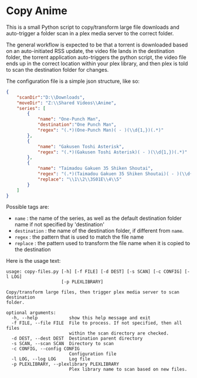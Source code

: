 # Copy Anime
This is a small Python script to copy/transform large file downloads and auto-trigger a folder scan in a plex media server to the correct folder.

The general workflow is expected to be that a torrent is downloaded based on an auto-initiated RSS update, the video file lands in the destination folder, the torrent application auto-triggers the python script, the video file ends up in the correct location within your plex library, and then plex is told to scan the destination folder for changes.

The configuration file is a simple json structure, like so:
```json
{
    "scanDir":"D:\\Downloads",
    "moveDir": "Z:\\Shared Videos\\Anime",
    "series": [
        {
            "name": "One-Punch Man",
            "destination":"One Punch Man",
            "regex": "(.*)(One-Punch Man)( - )(\\d{1,})(.*)"
        },
        {
            "name": "Gakusen Toshi Asterisk",
            "regex": "(.*)(Gakusen Toshi Asterisk)( - )(\\d{1,})(.*)"
        },
        {
            "name": "Taimadou Gakuen 35 Shiken Shoutai",
            "regex": "(.*)(Taimadou Gakuen 35 Shiken Shoutai)( - )(\\d{1,})(.*)",
            "replace": "\\1\\2\\3S01E\\4\\5"
        }
    ]
}
```

Possible tags are:
- `name` : the name of the series, as well as the default destination folder name if not specified by 'destination'
- `destination` : the name of the destination folder, if different from `name`.
- `regex` : the pattern that is used to match the file name
- `replace` : the pattern used to transform the file name when it is copied to the destination


Here is the usage text:

```
usage: copy-files.py [-h] [-f FILE] [-d DEST] [-s SCAN] [-c CONFIG] [-l LOG]
                     [-p PLEXLIBRARY]

Copy/transform large files, then trigger plex media server to scan destination
folder.

optional arguments:
  -h, --help            show this help message and exit
  -f FILE, --file FILE  File to process. If not specified, then all files
                        within the scan directory are checked.
  -d DEST, --dest DEST  Destination parent directory
  -s SCAN, --scan SCAN  Directory to scan
  -c CONFIG, --config CONFIG
                        Configuration file
  -l LOG, --log LOG     Log file
  -p PLEXLIBRARY, --plexlibrary PLEXLIBRARY
                        Plex library name to scan based on new files.
```
